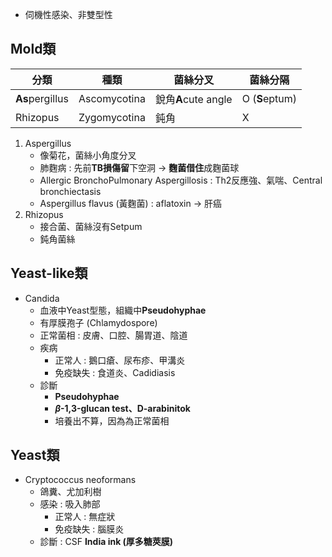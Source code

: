 - 伺機性感染、非雙型性
## Mold類
| 分類        | 種類         | 菌絲分叉 | 菌絲分隔 |
|-------------|--------------|----------|----------|
| **As**pergillus | Ascomycotina | 銳角**A**cute angle     | O (**S**eptum)        |
| Rhizopus    | Zygomycotina | 鈍角     | X        |
1. Aspergillus
	- 像菊花，菌絲小角度分叉
	- 肺麴病 : 先前**TB損傷留**下空洞 -> **麴菌借住**成麴菌球
	- Allergic BronchoPulmonary Aspergillosis : Th2反應強、氣喘、Central bronchiectasis
	- Aspergillus flavus (黃麴菌) : aflatoxin -> 肝癌
2. Rhizopus
	- 接合菌、菌絲沒有Setpum
	- 鈍角菌絲
## Yeast-like類
- Candida
	- 血液中Yeast型態，組織中**Pseudohyphae**
	- 有厚膜孢子 (Chlamydospore)
	- 正常菌相 : 皮膚、口腔、腸胃道、陰道
	- 疾病
		- 正常人 : 鵝口瘡、尿布疹、甲溝炎
		- 免疫缺失 : 食道炎、Cadidiasis
	- 診斷
		- **Pseudohyphae**
		- **$\beta$-1,3-glucan test、D-arabinitok**
		- 培養出不算，因為為正常菌相
## Yeast類
- Cryptococcus neoformans
	- 鴿糞、尤加利樹
	- 感染 : 吸入肺部
		- 正常人 : 無症狀
		- 免疫缺失 : 腦膜炎
	- 診斷 : CSF **India ink (厚多糖莢膜)**